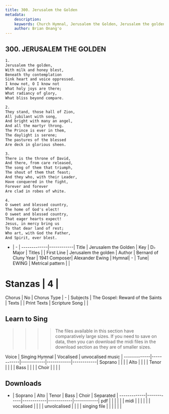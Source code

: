 ```yaml
---
title: 300. Jerusalem the Golden
metadata:
    description: 
    keywords: Church Hymnal, Jerusalem the Golden, Jerusalem the golden, 
    author: Brian Onang'o
---
```



## 300. JERUSALEM THE GOLDEN

```txt
1.
Jerusalem the golden, 
With milk and honey blest, 
Beneath thy contemplation 
Sink heart and voice oppressed. 
I know not, O I know not 
What holy joys are there; 
What radiancy of glory, 
What bliss beyond compare. 

2.
They stand, those hall of Zion, 
All jubilant with song, 
And bright with many an angel, 
And all the martyr throng. 
The Prince is ever in them, 
The daylight is serene; 
The pastures of the blessed 
Are deck in glorious sheen. 

3.
There is the throne of David, 
And there, from care released, 
The song of them that triumph, 
The shout of them that feast; 
And they who, with their Leader, 
Have conquered in the fight, 
Forever and forever 
Are clad in robes of white. 

4.
O sweet and blessed country, 
The home of God's elect! 
O sweet and blessed country, 
That eager hearts expect! 
Jesus, in mercy bring us 
To that dear land of rest; 
Who art, with God the Father, 
And Spirit, ever blest.
```

- |   -  |
-------------|------------|
Title | Jerusalem the Golden |
Key | D♭ Major |
Titles |  |
First Line | Jerusalem the golden |
Author | Bernard of Cluny
Year | 1941
Composer| Alexander Ewing |
Hymnal|  - |
Tune| EWING |
Metrical pattern | |
# Stanzas | 4 |
Chorus | No |
Chorus Type | - |
Subjects | The Gospel: Reward of the Saints |
Texts |  |
Print Texts | 
Scripture Song |  |
  
## Learn to Sing

>>>> The files available in this section have comparatively large sizes. If you need to save on data, then you can download the midi files in the download section as they are of smaller sizes.

Voice |  Singing Hymnal | Vocalised | unvocalised music |
-------------|------------|------------|------------|------------|
Soprano | | | |
Alto | | | |
Tenor | | | |
Bass | | | |
Choir | | | |

## Downloads

- |  Soprano | Alto | Tenor | Bass | Choir | Separated |
-------------|------------|------------|------------|------------|
pdf | | | | | |
midi | | | | | |
vocalised | | | |
unvolcalised | | | |
singing file | | | | | |
  